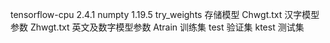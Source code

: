 tensorflow-cpu  2.4.1
numpty  1.19.5
try_weights 存储模型
Chwgt.txt 汉字模型参数
Zhwgt.txt 英文及数字模型参数
Atrain  训练集
test  验证集
ktest  测试集